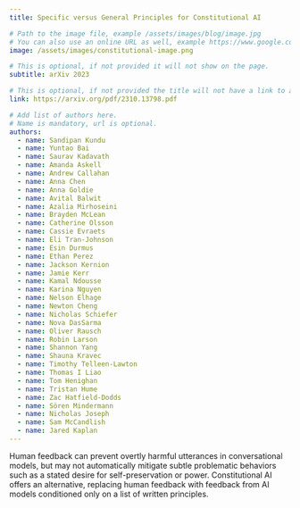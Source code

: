 ```yaml
---
title: Specific versus General Principles for Constitutional AI

# Path to the image file, example /assets/images/blog/image.jpg
# You can also use an online URL as well, example https://www.google.com/image.jpg
image: /assets/images/constitutional-image.png

# This is optional, if not provided it will not show on the page.
subtitle: arXiv 2023

# This is optional, if not provided the title will not have a link to anywhere
link: https://arxiv.org/pdf/2310.13798.pdf

# Add list of authors here.
# Name is mandatory, url is optional.
authors:
  - name: Sandipan Kundu
  - name: Yuntao Bai
  - name: Saurav Kadavath
  - name: Amanda Askell
  - name: Andrew Callahan
  - name: Anna Chen
  - name: Anna Goldie
  - name: Avital Balwit
  - name: Azalia Mirhoseini
  - name: Brayden McLean
  - name: Catherine Olsson
  - name: Cassie Evraets
  - name: Eli Tran-Johnson
  - name: Esin Durmus
  - name: Ethan Perez
  - name: Jackson Kernion
  - name: Jamie Kerr
  - name: Kamal Ndousse
  - name: Karina Nguyen
  - name: Nelson Elhage
  - name: Newton Cheng
  - name: Nicholas Schiefer
  - name: Nova DasSarma
  - name: Oliver Rausch
  - name: Robin Larson
  - name: Shannon Yang
  - name: Shauna Kravec
  - name: Timothy Telleen-Lawton
  - name: Thomas I Liao
  - name: Tom Henighan
  - name: Tristan Hume
  - name: Zac Hatfield-Dodds
  - name: Sören Mindermann
  - name: Nicholas Joseph
  - name: Sam McCandlish
  - name: Jared Kaplan
---
```


<!--Abstract-->

Human feedback can prevent overtly harmful utterances in conversational models, but may not automatically mitigate subtle problematic behaviors such as a stated desire for self-preservation or power. Constitutional AI offers an alternative, replacing human feedback with feedback from AI models conditioned only on a list of written principles.
